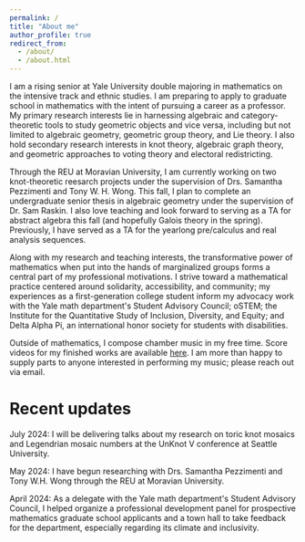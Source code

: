 ```yaml
---
permalink: /
title: "About me"
author_profile: true
redirect_from: 
  - /about/
  - /about.html
---
```


I am a rising senior at Yale University double majoring in mathematics on the intensive track and ethnic studies. I am preparing to apply to graduate school in mathematics with the intent of pursuing a career as a professor. My primary research interests lie in harnessing algebraic and category-theoretic tools to study geometric objects and vice versa, including but not limited to algebraic geometry, geometric group theory, and Lie theory. I also hold secondary research interests in knot theory, algebraic graph theory, and geometric approaches to voting theory and electoral redistricting.

Through the REU at Moravian University, I am currently working on two knot-theoretic reesarch projects under the supervision of Drs. Samantha Pezzimenti and Tony W. H. Wong. This fall, I plan to complete an undergraduate senior thesis in algebraic geometry under the supervision of Dr. Sam Raskin. I also love teaching and look forward to serving as a TA for abstract algebra this fall (and hopefully Galois theory in the spring). Previously, I have served as a TA for the yearlong pre/calculus and real analysis sequences.

Along with my research and teaching interests, the transformative power of mathematics when put into the hands of marginalized groups forms a central part of my professional motivations. I strive toward a mathematical practice centered around solidarity, accessibility, and community; my experiences as a first-generation college student inform my advocacy work with the Yale math department's Student Advisory Council; oSTEM; the Institute for the Quantitative Study of Inclusion, Diversity, and Equity; and Delta Alpha Pi, an international honor society for students with disabilities.

Outside of mathematics, I compose chamber music in my free time. Score videos for my finished works are available [here]([https://www.youtube.com/@LucTaMusic](https://luc-ta.github.io/music/)). I am more than happy to supply parts to anyone interested in performing my music; please reach out via email.

Recent updates
======
July 2024: I will be delivering talks about my research on toric knot mosaics and Legendrian mosaic numbers at the UnKnot V conference at Seattle University.

May 2024: I have begun researching with Drs. Samantha Pezzimenti and Tony W.H. Wong through the REU at Moravian University.

April 2024: As a delegate with the Yale math department's Student Advisory Council, I helped organize a professional development panel for prospective mathematics graduate school applicants and a town hall to take feedback for the department, especially regarding its climate and inclusivity.
